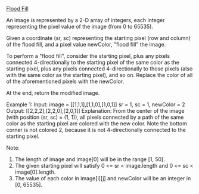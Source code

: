 [Flood Fill](https://leetcode.com/problems/flood-fill/)

An image is represented by a 2-D array of integers, each integer representing the pixel value of the image (from 0 to 65535).

Given a coordinate (sr, sc) representing the starting pixel (row and column) of the flood fill, and a pixel value newColor, "flood fill" the image.

To perform a "flood fill", consider the starting pixel, plus any pixels connected 4-directionally to the starting pixel of the same color as the starting pixel, plus any pixels connected 4-directionally to those pixels (also with the same color as the starting pixel), and so on. Replace the color of all of the aforementioned pixels with the newColor.

At the end, return the modified image.

Example 1:
Input: 
image = \[[1,1,1],[1,1,0],[1,0,1]]
sr = 1, sc = 1, newColor = 2
Output: \[[2,2,2],[2,2,0],[2,0,1]]
Explanation: 
From the center of the image (with position (sr, sc) = (1, 1)), all pixels connected 
by a path of the same color as the starting pixel are colored with the new color.
Note the bottom corner is not colored 2, because it is not 4-directionally connected
to the starting pixel.

Note:
1. The length of image and image[0] will be in the range [1, 50].
2. The given starting pixel will satisfy 0 <= sr < image.length and 0 <= sc < image[0].length.
3. The value of each color in image[i][j] and newColor will be an integer in [0, 65535].
